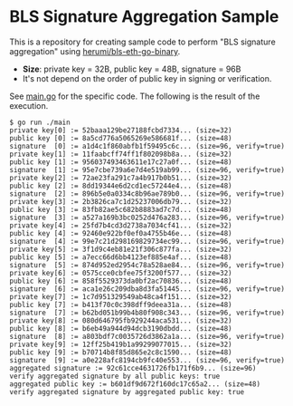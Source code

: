 # BLS Signature Aggregation Sample

This is a repository for creating sample code to perform "BLS signature aggregation" using
[herumi/bls-eth-go-binary](https://github.com/herumi/bls-eth-go-binary).

* **Size**: private key = 32B, public key = 48B, signature = 96B
* It's not depend on the order of public key in signing or verification.

See [main.go](main/main.go) for the specific code. The following is the result of the execution.

```
$ go run ./main
private key[0] := 52baaa129be27188fcbd7334... (size=32)
public key [0] := 8a5cd776a5065269e586681f... (size=48)
signature  [0] := a1d4c1f860abfb1f59495c6c... (size=96, verify=true)
private key[1] := 11faabcff74ff1f802098b8a... (size=32)
public key [1] := 956037493463611e17c27a0f... (size=48)
signature  [1] := 95e7cbe739a6e7d4e519ab99... (size=96, verify=true)
private key[2] := 72ae23fa291c7a4b917b0b51... (size=32)
public key [2] := 8dd19344e6d2cd1ec57244e4... (size=48)
signature  [2] := 896b5e0a0334c8b96ae789b0... (size=96, verify=true)
private key[3] := 2b3826ca7c1d25237006db79... (size=32)
public key [3] := 83fb82ae5c682b8883ad7c7d... (size=48)
signature  [3] := a527a169b3bc0252d476a283... (size=96, verify=true)
private key[4] := 25fd7b4cd3d2738a7034cf41... (size=32)
public key [4] := 92460e922bf0ef0a4755b46e... (size=48)
signature  [4] := 99e7c21d298169829734ec99... (size=96, verify=true)
private key[5] := 3f1d9c4eb81e21f306c877fa... (size=32)
public key [5] := a7ecc66d6bb4123ef885e4af... (size=48)
signature  [5] := 874d952ed2954c78a528ae84... (size=96, verify=true)
private key[6] := 0575cce0cbfee75f3200f577... (size=32)
public key [6] := 858f5529373da0bf2ac70836... (size=48)
signature  [6] := aca1e26c209dba8d3fa51445... (size=96, verify=true)
private key[7] := 1c7d951329549ab48ca4f151... (size=32)
public key [7] := b413f70c0c398dff9deea31a... (size=48)
signature  [7] := b62bd051b99b4b80f908c343... (size=96, verify=true)
private key[8] := 080d646795fb929244aca531... (size=32)
public key [8] := b6eb49a944d94dcb3190dbdd... (size=48)
signature  [8] := a803bdf7c0035726d3862a1a... (size=96, verify=true)
private key[9] := 12ff25b419b1a99299077015... (size=32)
public key [9] := b70714b8f85d865e2c8c1590... (size=48)
signature  [9] := a0e228afc8194cb9fc40e553... (size=96, verify=true)
aggregated signature := 92c61cce4631726fb171f6b9... (size=96)
verify aggregated signature by all public keys: true
aggregated public key := b601df9d672f160dc17c65a2... (size=48)
verify aggregated signature by aggregated public key: true
```